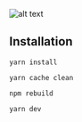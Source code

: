 ![alt text](https://ibb.co/cckc278)

## Installation

```
yarn install
```
```
yarn cache clean
```
```
npm rebuild
```
```
yarn dev
```
